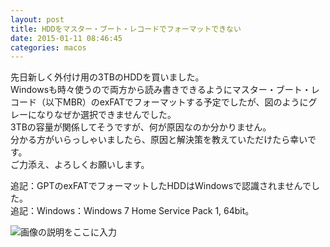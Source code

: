 ```yaml
---
layout: post
title: HDDをマスター・ブート・レコードでフォーマットできない
date: 2015-01-11 08:46:45
categories: macos
---
```

<p>先日新しく外付け用の3TBのHDDを買いました。<br>
Windowsも時々使うので両方から読み書きできるようにマスター・ブート・レコード（以下MBR）のexFATでフォーマットする予定でしたが、図のようにグレーになりなぜか選択できませんでした。<br>
3TBの容量が関係してそうですが、何が原因なのか分かりません。<br>
分かる方がいらっしゃいましたら、原因と解決策を教えていただけたら幸いです。<br>
ご力添え、よろしくお願いします。</p>

<p>追記：GPTのexFATでフォーマットしたHDDはWindowsで認識されませんでした。<br>
追記：Windows：Windows 7 Home Service Pack 1, 64bit。</p>

<p><img src="https://i.stack.imgur.com/Ie0wH.png" alt="画像の説明をここに入力"></p>
